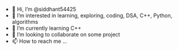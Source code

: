 - 👋 Hi, I’m @siddhant54425
- 👀 I’m interested in learning, exploring, coding, DSA, C++, Python, algorithms 
- 🌱 I’m currently learning C++
- 💞️ I’m looking to collaborate on some project 
- 📫 How to reach me ...

<!---
siddhant54425/siddhant54425 is a ✨ special ✨ repository because its `README.md` (this file) appears on your GitHub profile.
You can click the Preview link to take a look at your changes.
--->

